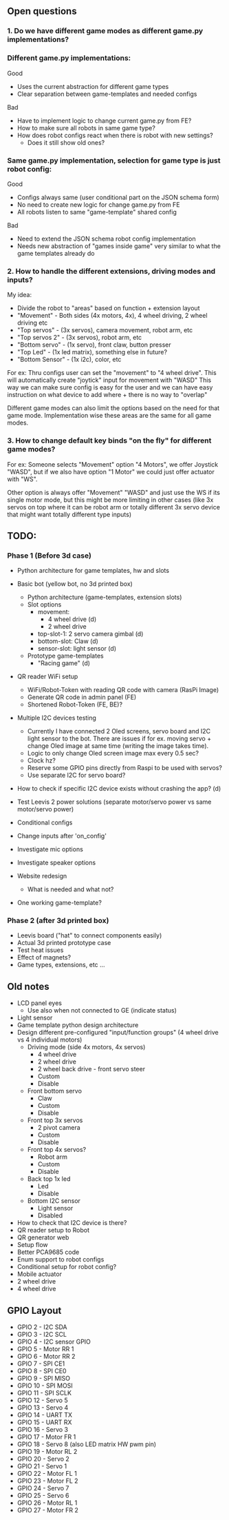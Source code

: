 ## Open questions

### 1. Do we have different game modes as different game.py implementations?

### Different game.py implementations:

Good

- Uses the current abstraction for different game types
- Clear separation between game-templates and needed configs

Bad

- Have to implement logic to change current game.py from FE?
- How to make sure all robots in same game type?
- How does robot configs react when there is robot with new settings?
    - Does it still show old ones?

### Same game.py implementation, selection for game type is just robot config:

Good

- Configs always same (user conditional part on the JSON schema form)
- No need to create new logic for change game.py from FE
- All robots listen to same "game-template" shared config

Bad

- Need to extend the JSON schema robot config implementation
- Needs new abstraction of "games inside game" very similar to what the game templates
  already do

### 2. How to handle the different extensions, driving modes and inputs?

My idea:

- Divide the robot to "areas" based on function + extension layout
- "Movement" - Both sides (4x motors, 4x), 4 wheel driving, 2 wheel driving etc
- "Top servos" - (3x servos), camera movement, robot arm, etc
- "Top servos 2" - (3x servos), robot arm, etc
- "Bottom servo" - (1x servo), front claw, button presser
- "Top Led" - (1x led matrix), something else in future?
- "Bottom Sensor" - (1x i2c), color, etc

For ex: Thru configs user can set the "movement" to "4 wheel drive".
This will automatically create "joytick" input for movement with "WASD"
This way we can make sure config is easy for the user and we can have easy
instruction on what device to add where + there is no way to "overlap"

Different game modes can also limit the options based on the need for that game mode.
Implementation wise these areas are the same for all game modes.

### 3. How to change default key binds "on the fly" for different game modes?

For ex: Someone selects "Movement" option "4 Motors", we offer Joystick "WASD", but
if we also have option "1 Motor" we could just offer actuator with "WS".

Other option is always offer "Movement" "WASD" and just use the WS if its single
motor mode, but this might be more limiting in other cases (like 3x servos on top
where it can be robot arm or totally different 3x servo device that might want
totally different type inputs)

## TODO:

### Phase 1 (Before 3d case)

- Python architecture for game templates, hw and slots
- Basic bot (yellow bot, no 3d printed box)
    - Python architecture (game-templates, extension slots)
    - Slot options
        - movement:
            - 4 wheel drive (d)
            - 2 wheel drive
        - top-slot-1: 2 servo camera gimbal (d)
        - bottom-slot: Claw (d)
        - sensor-slot: light sensor (d)
    - Prototype game-templates
        - "Racing game" (d)
- QR reader WiFi setup
    - WiFi/Robot-Token with reading QR code with camera (RasPi Image)
    - Generate QR code in admin panel (FE)
    - Shortened Robot-Token (FE, BE)?
- Multiple I2C devices testing
    - Currently I have connected 2 Oled screens, servo board and I2C light sensor
      to the bot. There are issues if for ex. moving servo + change Oled image
      at same time (writing the image takes time).
    - Logic to only change Oled screen image max every 0.5 sec?
    - Clock hz?
    - Reserve some GPIO pins directly from Raspi to be used with servos?
    - Use separate I2C for servo board?
- How to check if specific I2C device exists without crashing the app? (d)
- Test Leevis 2 power solutions (separate motor/servo power vs same motor/servo power)
- Conditional configs
- Change inputs after 'on_config'
- Investigate mic options
- Investigate speaker options

- Website redesign
    - What is needed and what not?
- One working game-template?

### Phase 2 (after 3d printed box)

- Leevis board ("hat" to connect components easily)
- Actual 3d printed prototype case
- Test heat issues
- Effect of magnets?
- Game types, extensions, etc ...

## Old notes

- LCD panel eyes
    - Use also when not connected to GE (indicate status)
- Light sensor
- Game template python design architecture
- Design different pre-configured "input/function groups" (4 wheel drive vs
  4 individual motors)
    - Driving mode (side 4x motors, 4x servos)
        - 4 wheel drive
        - 2 wheel drive
        - 2 wheel back drive - front servo steer
        - Custom
        - Disable
    - Front bottom servo
        - Claw
        - Custom
        - Disable
    - Front top 3x servos
        - 2 pivot camera
        - Custom
        - Disable
    - Front top 4x servos?
        - Robot arm
        - Custom
        - Disable
    - Back top 1x led
        - Led
        - Disable
    - Bottom I2C sensor
        - Light sensor
        - Disabled
- How to check that I2C device is there?
- QR reader setup to Robot
- QR generator web
- Setup flow
- Better PCA9685 code
- Enum support to robot configs
- Conditional setup for robot config?
- Mobile actuator
- 2 wheel drive
- 4 wheel drive

## GPIO Layout

- GPIO 2 - I2C SDA
- GPIO 3 - I2C SCL
- GPIO 4 - I2C sensor GPIO
- GPIO 5 - Motor RR 1
- GPIO 6 - Motor RR 2
- GPIO 7 - SPI CE1
- GPIO 8 - SPI CE0
- GPIO 9 - SPI MISO
- GPIO 10 - SPI MOSI
- GPIO 11 - SPI SCLK
- GPIO 12 - Servo 5
- GPIO 13 - Servo 4
- GPIO 14 - UART TX
- GPIO 15 - UART RX
- GPIO 16 - Servo 3
- GPIO 17 - Motor FR 1
- GPIO 18 - Servo 8 (also LED matrix HW pwm pin)
- GPIO 19 - Motor RL 2
- GPIO 20 - Servo 2
- GPIO 21 - Servo 1
- GPIO 22 - Motor FL 1
- GPIO 23 - Motor FL 2
- GPIO 24 - Servo 7
- GPIO 25 - Servo 6
- GPIO 26 - Motor RL 1
- GPIO 27 - Motor FR 2
